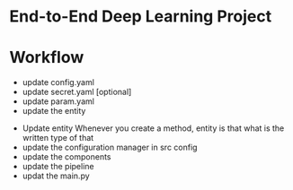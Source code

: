 # End-to-End Deep Learning Project

# Workflow
- update config.yaml
- update secret.yaml [optional]
- update param.yaml 
- update the entity
<!-- update Model parameters -->
- Update entity
Whenever you create a method, entity is that what is the written type of that 
- update the configuration manager in src  config
- update the components
- update the pipeline
- updat the main.py
